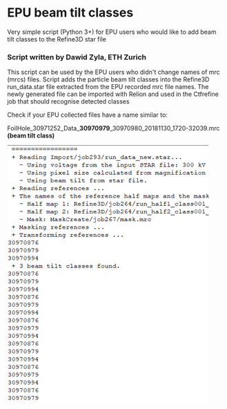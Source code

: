 # EPU beam tilt classes
Very simple script (Python 3+) for EPU users who would like to add beam tilt classes to the Refine3D star file

### Script written by Dawid Zyla, ETH Zurich

This script can be used by the EPU users who didn't change names of mrc (mrcs) files. Script adds the particle beam tilt classes into
the Refine3D run_data.star file extracted from the EPU recorded mrc file names. The newly generated file can be imported with Relion 
and used in the Ctfrefine job that should recognise detected classes

Check if your EPU collected files have a name similar to:

FoilHole_30971252_Data_**30970979**_30970980_20181130_1720-32039.mrc **(beam tilt class)**


![alttext](https://github.com/dzyla/EPU_beamtiltclasses/blob/master/btc_EPU.jpg)
